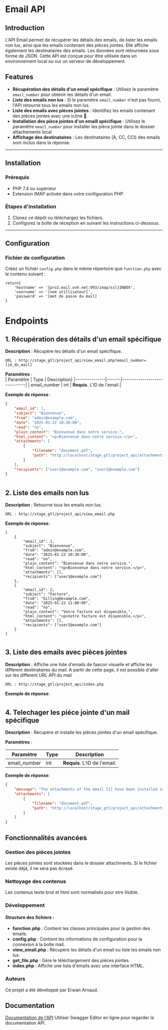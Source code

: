 # **Email API**

## Introduction
L'API Email permet de récupérer les détails des emails, de lister les emails non lus, ainsi que les emails contenant des pièces jointes. Elle affiche également les destinataires des emails. Les données sont retournées sous forme de JSON. Cette API est conçue pour être utilisée dans un environnement local ou sur un serveur de développement.

## Features
- **Récupération des détails d'un email spécifique** : Utilisez le paramètre `email_number` pour obtenir les détails d'un email.
- **Liste des emails non lus** : Si le paramètre `email_number` n'est pas fourni, l'API retourne tous les emails non lus.
- **Liste des emails avec pièces jointes** : Identifiez les emails contenant des pièces jointes avec une icône 📎.
- **Installation des pièce jointes d'un emaill spécifique** : Utilisez le paramètre `email_number` pour installer les pièce jointe dans le dossier attachements local
- **Affichage des destinataires** : Les destinataires (À, CC, CCI) des emails sont inclus dans la réponse.

---

## Installation

### Prérequis
- PHP 7.4 ou supérieur
- Extension IMAP activée dans votre configuration PHP.

### Étapes d'installation
1. Clonez ce dépôt ou téléchargez les fichiers.
2. Configurez la boîte de réception en suivant les instructions ci-dessous.

---

## Configuration

### Fichier de configuration
Créez un fichier `config.php` dans le même répertoire que `function.php` avec le contenu suivant :
```http
return{
    'hostname' => '{pro2.mail.ovh.net:993/imap/ssl}INBOX',
    'username' => '[nom utillisateur]',
    'password' => '[mot de passe du mail]
}
```
# Endpoints

## 1. Récupération des détails d'un email spécifique
**Description** : Récupère les détails d'un email spécifique.
```http
URL : http://stage_gtl/project_api/view_email.php?email_number=[id_du_mail]

```

**Paramètres** :  
| Paramètre     | Type  | Description|
|---------------|-------|------------------------------|
| email_number  | int   | **Requis**. L'ID de l'email.|

**Exemple de réponse** :  
```json
{
    "email_id": 1,
    "subject": "Bienvenue",
    "from": "admin@example.com",
    "date": "2025-01-22 10:30:00",
    "read": "no",
    "plain_content": "Bienvenue dans notre service.",
    "html_content": "<p>Bienvenue dans notre service.</p>",
    "attachments": [
        {
            "filename": "document.pdf",
            "path": "http://localhost/stage_gtl/project_api/attachments/20250122_103000_document.pdf"
        }
    ],
    "recipients": ["user1@example.com", "user2@example.com"]
}
```
#
## 2. Liste des emails non lus
**Description** : Retourne tous les emails non lus.

```http
URL : http://stage_gtl/project_api/view_email.php
```

**Exemple de réponse**:

```http
[
    {
        "email_id": 1,
        "subject": "Bienvenue",
        "from": "admin@example.com",
        "date": "2025-01-22 10:30:00",
        "read": "no",
        "plain_content": "Bienvenue dans notre service.",
        "html_content": "<p>Bienvenue dans notre service.</p>",
        "attachments": [],
        "recipients": ["user1@example.com"]
    },
    {
        "email_id": 2,
        "subject": "Facture",
        "from": "billing@example.com",
        "date": "2025-01-22 11:00:00",
        "read": "no",
        "plain_content": "Votre facture est disponible.",
        "html_content": "<p>Votre facture est disponible.</p>",
        "attachments": [],
        "recipients": ["user2@example.com"]
    }
]
```

# 
## 3. Liste des emails avec pièces jointes
**Description** : Affiche une liste d'emails de faacon visuelle et affiche les different destinataires du mail. A partir de cette page, il est possible d'aller sur les different URL API du mail

```http
URL : http://stage_gtl/project_api/index.php
```
**Exemple de réponse**:

#
## 4. Telechager les piéce jointe d'un mail spécifique

**Description** : Récupère et installe les pièces jointes d'un email spécifique.

**Paramètres** :

| Paramètre     | Type  | Description|
|---------------|-------|------------------------------|
| email_number  | int   | **Requis**. L'ID de l'email.|

**Exemple de réponse**:

```json
{
    "message": "The attachments of the email [1] have been installed successfully.",
    "attachments": [
        {
            "filename": "document.pdf",
            "path": "http://localhost/stage_gtl/project_api/attachments/20250122_103000_document.pdf"
        }
    ]
}
```

## Fonctionnalités avancées

### Gestion des pièces jointes
Les pièces jointes sont stockées dans le dossier attachments.
Si le fichier existe déjà, il ne sera pas écrasé.

### Nettoyage des contenus
Les contenus texte brut et html sont normalisés pour etre lilsible.

### Développement

#### Structure des fichiers :
* **function.php** : Contient les classes principales pour la gestion des emails.
* **config.php** : Contient les informations de configuration pour la connexion à la boîte mail.
* **view_email.php** : Récupère les détails d'un email ou liste les emails non lus.
* **get_file.php** : Gère le téléchargement des pièces jointes.
* **index.php** : Affiche une liste d'emails avec une interface HTML.

### Auteurs
Ce projet a été développé par Erwan Arnaud.

## Documentation
[Documentation de l'API](openapi.yaml)
Utiliser Swagger Editor en ligne pour regarder la documentation API.
